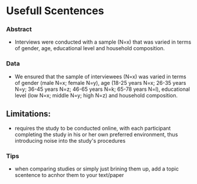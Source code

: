 # Usefull Scentences

### Abstract
- Interviews were conducted with a sample (N=x) that was varied in terms of gender, age, educational level and household composition.

### Data
- We ensured that the sample of interviewees (N=x) was varied in terms of gender (male N=x; female N=y), age (18-25 years N=x; 26-35 years N=y; 36-45 years N=z; 46-65 years N=k; 65-78 years N=l), educational level (low N=x; middle N=y; high N=z) and household composition.

## Limitations:
- requires the study to be conducted online, with each participant completing the study in his or her own preferred environment, thus introducing noise into the study's procedures


### Tips
- when comparing studies or simply just brining them up, add a topic scentence to acnhor them to your text/paper

